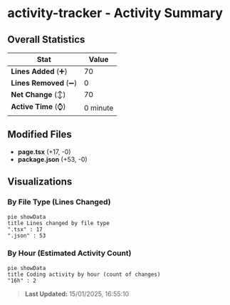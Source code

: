 # activity-tracker - Activity Summary 

## Overall Statistics

| Stat                   | Value                                                             |
| ---------------------- | ----------------------------------------------------------------- |
| **Lines Added** (➕)   | 70                                          |
| **Lines Removed** (➖) | 0                                        |
| **Net Change** (↕)    | 70                |
| **Active Time** (⌚)   | 0 minute |


## Modified Files
- **page.tsx** (+17, -0)
- **package.json** (+53, -0)

## Visualizations

### By File Type (Lines Changed)

```mermaid
pie showData
title Lines changed by file type
".tsx" : 17
".json" : 53
```

### By Hour (Estimated Activity Count)

```mermaid
pie showData
title Coding activity by hour (count of changes)
"16h" : 2
```


> **Last Updated:** 15/01/2025, 16:55:10